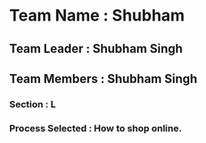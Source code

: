 # Team Name : Shubham

## Team Leader : Shubham Singh

## Team Members : Shubham Singh

### Section : L

### Process Selected : How to shop online.
